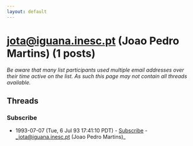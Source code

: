 ```yaml
---
layout: default
---
```


# jota@iguana.inesc.pt (Joao Pedro Martins) (1 posts)

_Be aware that many list participants used multiple email addresses over their time active on the list. As such this page may not contain all threads available._

## Threads

### Subscribe
+ 1993-07-07 (Tue, 6 Jul 93 17:41:10 PDT) - [Subscribe](/archive/1993/07/b1239eb5b936f2072aa8580222151a3e016f41a4bb123752ff32d8ae2620a630) - _jota@iguana.inesc.pt (Joao Pedro Martins)_

